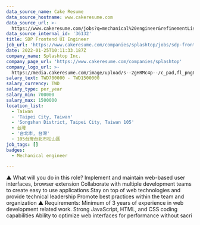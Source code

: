 ```yaml
---
data_source_name: Cake Resume
data_source_hostname: www.cakeresume.com
data_source_url: >-
  https://www.cakeresume.com/jobs?q=mechanical%20engineer&refinementList%5Blang_name%5D%5B0%5D=English&refinementList%5Bsalary_type%5D=per_year&range%5Bsalary_range%5D%5Bmin%5D=1000000&page=3
data_source_internal_id: '36132'
title: SDP Frontend UI Engineer
job_url: 'https://www.cakeresume.com/companies/splashtop/jobs/sdp-frontend-ui-engineer'
date: 2022-01-25T10:11:33.187Z
company_name: Splashtop Inc.
company_page_url: 'https://www.cakeresume.com/companies/splashtop'
company_logo_url: >-
  https://media.cakeresume.com/image/upload/s--2gHRMc4p--/c_pad,fl_png8,h_200,w_200/v1577246016/q3dazcv6tw7gx2xygu4y.png
salary_text: TWD700000 - TWD1500000
salary_currency: TWD
salary_type: per_year
salary_min: 700000
salary_max: 1500000
location_list:
  - Taiwan
  - 'Taipei City, Taiwan'
  - 'Songshan District, Taipei City, Taiwan 105'
  - 台灣
  - '台北市, 台灣'
  - 105台灣台北市松山區
job_tags: []
badges:
  - Mechanical engineer

---
```


▲ What will you do in this role? Implement and maintain web-based user interfaces, browser extension Collaborate with multiple development teams to create easy to use applications Stay on top of web technologies and provide technical leadership Promote best practices within the team and organization ▲ Requirements: Minimum of 3 years of experience in web development related work. Strong JavaScript, HTML, and CSS coding capabilities Ability to optimize web interfaces for performance without sacri